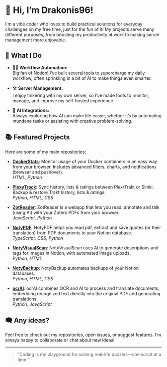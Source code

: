 # 👋 Hi, I’m Drakonis96!

I'm a vibe coder who loves to build practical solutions for everyday challenges on my free time, just for the fun of it! My projects serve many different purposes, from boosting my productivity at work to making server management more enjoyable.

## 🚀 What I Do

- 🧑‍💻 **Workflow Automation:**  
  Big fan of Notion! I’ve built several tools to supercharge my daily workflow, often sprinkling in a bit of AI to make things even smarter.

- 🛠️ **Server Management:**  
  I enjoy tinkering with my own server, so I’ve made tools to monitor, manage, and improve my self-hosted experience.

- 🤖 **AI Integrations:**  
  Always exploring how AI can make life easier, whether it’s by automating mundane tasks or assisting with creative problem-solving.

## 📚 Featured Projects

Here are some of my main repositories:

- [**DockerStats**](https://github.com/Drakonis96/dockerstats): Monitor usage of your Docker containers in an easy way from your browser. Includes advanced filters, charts, and notifications (browser and pushover).  
  _HTML, Python_

- [**PlexyTrack**](https://github.com/Drakonis96/plexytrack): Sync history, lists & ratings between Plex/Trakt or Simkl. Backup & restore Trakt history, lists & ratings.  
  _Python, HTML, CSS_

- [**ZotReader**](https://github.com/Drakonis96/zotreader): ZotReader is a webapp that lets you read, annotate and talk (using AI) with your Zotero PDFs from your browser.  
  _JavaScript, Python_

- [**NotyPDF**](https://github.com/Drakonis96/notypdf): NotyPDF helps you read pdf, extract and save quotes (or their translation) from PDF documents to your Notion database.  
  _TypeScript, CSS, Python_

- [**NotyVisualScan**](https://github.com/Drakonis96/notyvisualscan): NotyVisualScan uses AI to generate descriptions and tags for images in Notion, with automated image uploads.  
  _Python, HTML_

- [**NotyBackup**](https://github.com/Drakonis96/notybackup): NotyBackup automates backups of your Notion databases.  
  _Python, HTML, CSS_

- [**ocrAI**](https://github.com/Drakonis96/ocrai): ocrAI combines OCR and AI to process and translate documents, embedding recognized text directly into the original PDF and generating translations.  
  _Python, JavaScript_

## 🗨️ Any ideas?

Feel free to check out my repositories, open issues, or suggest features. I’m always happy to collaborate or chat about new ideas!

---

> “Coding is my playground for solving real-life puzzles—one script at a time.”
